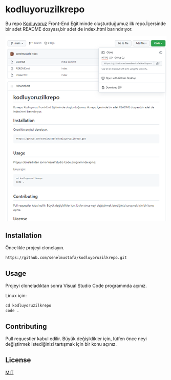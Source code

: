 # kodluyoruzilkrepo
Bu repo [Kodluyoruz](https://www.kodluyoruz.org/) Front-End Eğitiminde oluşturduğumuz ilk repo.İçersinde bir adet README dosyası,bir adet de index.html barındırıyor.

![](https://github.com/senelmustafa/kodluyoruzilkrepo/blob/main/kolacanim.PNG)

## Installation
Öncelikle projeyi clonelayın. 

 

```
https://github.com/senelmustafa/kodluyoruzilkrepo.git
```

## Usage
Projeyi cloneladıktan sonra Visual Studio Code programında açınız.

Linux için:
```
cd kodluyoruzilkrepo
code .
```
## Contributing
Pull requestler kabul edilir. Büyük değişiklikler için, lütfen önce neyi değiştirmek istediğinizi tartışmak için bir konu açınız.

## License


[MIT](https://choosealicense.com/licenses/mit/)


